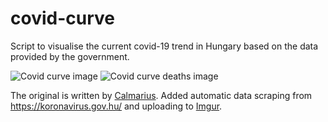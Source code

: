 # covid-curve
Script to visualise the current covid-19 trend in Hungary based on the data provided by the government.

![Covid curve image](https://i.imgur.com/3PZXeJl.png)
![Covid curve deaths image](https://i.imgur.com/bxYFZls.png)

The original is written by [Calmarius](https://github.com/Calmarius). Added automatic data scraping from https://koronavirus.gov.hu/ and uploading to [Imgur](https://imgur.com/).
